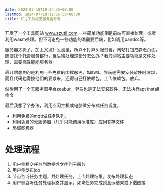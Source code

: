```yaml
---
date: 2024-07-18T10:24:35+08:00
lastMod: 2024-07-18T11:05:58+08:00
title: 知之工具站无服务器思考
---
```


开发了一个工具网站 www.zzutil.com
一些简单功能倒是前端可直接处理，或者利用wasm处理。但不可避免一些功能的确需要后端，比如调用pandoc等。

服务器太贵了，加上又没什么流量，所以不打算买服务器，网站打包成静态页面，随便找个托管服务都行，但后端处理这部分怎么办？我的网站主要功能是文件处理，需要高性能能服务器。

最开始想到的是利用一些免费的函数服务，如aws。弊端是需要安装软件时麻烦，而且代码也得按他们的要求来，还得自己打依赖包，上传依赖包。放弃。

然后用了一个无服务器平台zeabur，弊端也是无法安装软件，无法执行apt install命令


最后我想了个办法，利用空闲主机或电脑做分布式任务调度。


- 利用免费的mqtt做任务队列，
- 利用免费的无服务器（几乎只能调用标准库）应用暂存文件
- 局域网机器

# 处理流程
1. 用户侧提交任务到数据或文件到云服务
2. 用户侧发布job
3. 节点监听任务主题，并处理任务，上传处理结果。发布处理状态
4. 用户侧监听任务处理状态并显示，如果任务完成则显示结果或下载链接
